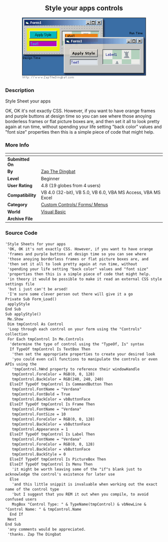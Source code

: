 ﻿<div align="center">

## Style your apps controls

<img src="PIC20029161430447977.gif">
</div>

### Description

Style Sheet your apps

OK, OK it's not exactly CSS. However, if you want to have orange frames and purple buttons at design time so you can see where those anoying borderless frames or flat picture boxes are, and then set it all to look pretty again at run time, without spending your life setting "back color" values and "font size" properties then this is a simple piece of code that might help.
 
### More Info
 


<span>             |<span>
---                |---
**Submitted On**   |
**By**             |[Zap The Dingbat](https://github.com/Planet-Source-Code/PSCIndex/blob/master/ByAuthor/zap-the-dingbat.md)
**Level**          |Beginner
**User Rating**    |4.8 (19 globes from 4 users)
**Compatibility**  |VB 4\.0 \(32\-bit\), VB 5\.0, VB 6\.0, VBA MS Access, VBA MS Excel
**Category**       |[Custom Controls/ Forms/  Menus](https://github.com/Planet-Source-Code/PSCIndex/blob/master/ByCategory/custom-controls-forms-menus__1-4.md)
**World**          |[Visual Basic](https://github.com/Planet-Source-Code/PSCIndex/blob/master/ByWorld/visual-basic.md)
**Archive File**   |[](https://github.com/Planet-Source-Code/zap-the-dingbat-style-your-apps-controls__1-39052/archive/master.zip)





### Source Code

```
'Style Sheets for your apps
 'OK, OK it's not exactly CSS. However, if you want to have orange
 'frames and purple buttons at design time so you can see where
 'those anoying borderless frames or flat picture boxes are, and
 'then set it all to look pretty again at run time, without
 'spending your life setting "back color" values and "font size"
 'properties then this is a simple piece of code that might help.
 'in theory it would be possible to make it read an external CSS style settings file
 'but i just can't be arsed!
 'I'm sure some clever person out there will give it a go
Private Sub Form_Load()
 applyStyle
End Sub
Sub applyStyle()
 Me.Show
 Dim tmpControl As Control
 'Loop through each control on your form using the "Controls" collection
 For Each tmpControl In Me.Controls
  'determine the type of control using the "TypeOf, Is" syntax
  If TypeOf tmpControl Is TextBox Then
   'then set the appropriate properties to create your desired look
   'you could even call functions to manipulate the controls or even APIs using the
   'tmpControl.hWnd property to reference their windowHandle
   tmpControl.ForeColor = RGB(0, 0, 128)
   tmpControl.BackColor = RGB(240, 240, 240)
  ElseIf TypeOf tmpControl Is CommandButton Then
   tmpControl.FontName = "Verdana"
   tmpControl.FontBold = True
   tmpControl.BackColor = vbButtonFace
  ElseIf TypeOf tmpControl Is Frame Then
   tmpControl.FontName = "Verdana"
   tmpControl.FontSize = 10
   tmpControl.ForeColor = RGB(0, 0, 128)
   tmpControl.BackColor = vbButtonFace
   tmpControl.Appearance = 1
  ElseIf TypeOf tmpControl Is Label Then
   tmpControl.FontName = "Verdana"
   tmpControl.ForeColor = RGB(0, 0, 128)
   tmpControl.BackColor = vbButtonFace
   tmpControl.BackStyle = 0
  ElseIf TypeOf tmpControl Is PictureBox Then
  ElseIf TypeOf tmpControl Is Menu Then
   'it might be worth leaving some of the "if"s blank just to acknowledge the control's existence for later use
  Else
   'and this little snippit is invaluable when working out the exact name of the control type
   'but I suggest that you REM it out when you compile, to avoid confused users
   MsgBox "Control Type: " & TypeName(tmpControl) & vbNewLine & "Control Name: " & tmpControl.Name
  End If
 Next
End Sub
 'any comments would be appreciated.
 'thanks. Zap The Dingbat
```

